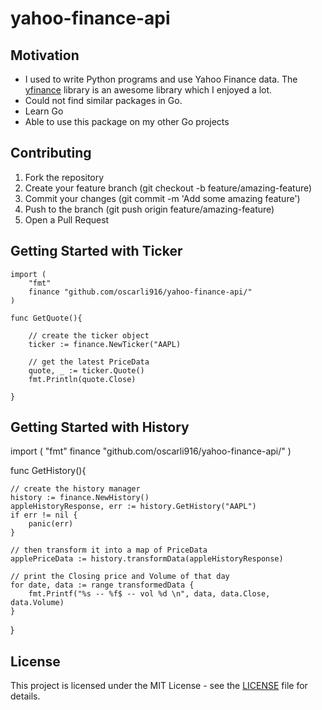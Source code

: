 # yahoo-finance-api

## Motivation

- I used to write Python programs and use Yahoo Finance data. The [yfinance](https://github.com/ranaroussi/yfinance) library is an awesome library which I enjoyed a lot.
- Could not find similar packages in Go.
- Learn Go
- Able to use this package on my other Go projects

## Contributing

1. Fork the repository
2. Create your feature branch (git checkout -b feature/amazing-feature)
3. Commit your changes (git commit -m 'Add some amazing feature')
4. Push to the branch (git push origin feature/amazing-feature)
5. Open a Pull Request

## Getting Started with Ticker
~~~
import (
    "fmt"
    finance "github.com/oscarli916/yahoo-finance-api/"
)

func GetQuote(){

    // create the ticker object
	ticker := finance.NewTicker("AAPL)

    // get the latest PriceData
	quote, _ := ticker.Quote()
	fmt.Println(quote.Close)

}

~~~
## Getting Started with History


import (
    "fmt"
    finance "github.com/oscarli916/yahoo-finance-api/"
)

func GetHistory(){

    // create the history manager
	history := finance.NewHistory()
	appleHistoryResponse, err := history.GetHistory("AAPL")
	if err != nil {
		panic(err)
	}

    // then transform it into a map of PriceData
	applePriceData := history.transformData(appleHistoryResponse)

    // print the Closing price and Volume of that day
	for date, data := range transformedData {
		fmt.Printf("%s -- %f$ -- vol %d \n", data, data.Close, data.Volume)
	}

}
## License

This project is licensed under the MIT License - see the [LICENSE](LICENSE) file for details.
